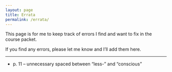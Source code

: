 ```yaml
---
layout: page
title: Errata
permalink: /errata/
---
```


This page is for me to keep track of errors I find and want to fix in the course packet.

If you find any errors, please let me know and I’ll add them here.

---

- p. 11 – unnecessary spaced between “less-” and “conscious”